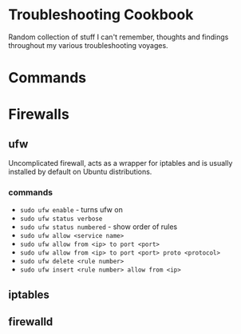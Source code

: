 # **Troubleshooting Cookbook**
Random collection of stuff I can't remember, thoughts and findings throughout my various troubleshooting voyages.

# **Commands**

# **Firewalls**

## **ufw**
Uncomplicated firewall, acts as a wrapper for iptables and is usually installed by default on Ubuntu distributions.

### **commands**
- `sudo ufw enable` - turns ufw on
- `sudo ufw status verbose`
- `sudo ufw status numbered` - show order of rules
- `sudo ufw allow <service name>`
- `sudo ufw allow from <ip> to port <port>`
- `sudo ufw allow from <ip> to port <port> proto <protocol>`
- `sudo ufw delete <rule number>`
- `sudo ufw insert <rule number> allow from <ip>`

## **iptables**

## **firewalld**

###



